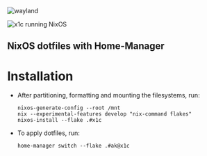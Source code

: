 ![wayland](https://user-images.githubusercontent.com/42554663/182757863-fee0c31c-6a2c-4804-82a9-61c096783476.png)

![x1c running NixOS](https://user-images.githubusercontent.com/42554663/181168480-c05092dd-5914-4f80-954b-f459e7317800.png)

## NixOS dotfiles with Home-Manager

# Installation

- After partitioning, formatting and mounting the filesystems, run:

    ```shell
    nixos-generate-config --root /mnt
    nix --experimental-features develop "nix-command flakes"
    nixos-install --flake .#x1c
    ```

- To apply dotfiles, run:

    ```shell
    home-manager switch --flake .#ak@x1c
    ```
